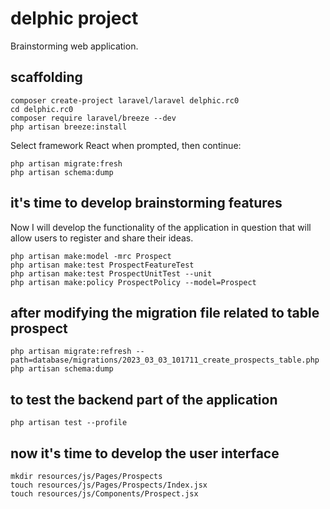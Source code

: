 # delphic project

Brainstorming web application.

## scaffolding

```shell
composer create-project laravel/laravel delphic.rc0
cd delphic.rc0
composer require laravel/breeze --dev
php artisan breeze:install
```

Select framework React when prompted, then continue:

```shell
php artisan migrate:fresh
php artisan schema:dump
```

## it's time to develop brainstorming features

Now I will develop the functionality of the application in question that will allow users to register and share their ideas.

```shell
php artisan make:model -mrc Prospect
php artisan make:test ProspectFeatureTest
php artisan make:test ProspectUnitTest --unit
php artisan make:policy ProspectPolicy --model=Prospect
```

## after modifying the migration file related to table prospect

```shell
php artisan migrate:refresh --path=database/migrations/2023_03_03_101711_create_prospects_table.php
php artisan schema:dump
```

## to test the backend part of the application

```shell
php artisan test --profile
```

## now it's time to develop the user interface

```shell
mkdir resources/js/Pages/Prospects
touch resources/js/Pages/Prospects/Index.jsx
touch resources/js/Components/Prospect.jsx
```
